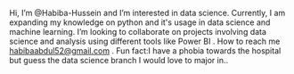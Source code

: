 Hi, I’m @Habiba-Hussein
and I’m interested in data science.
Currently, I am expanding my knowledge on python and it's usage in data science and machine learning.
I’m looking to collaborate on projects involving data science and analysis using different tools like Power BI .
How to reach me habibaabdul52@gmail.com .
Fun fact:I have a phobia towards the hospital but guess the data science branch I would love to major in..


